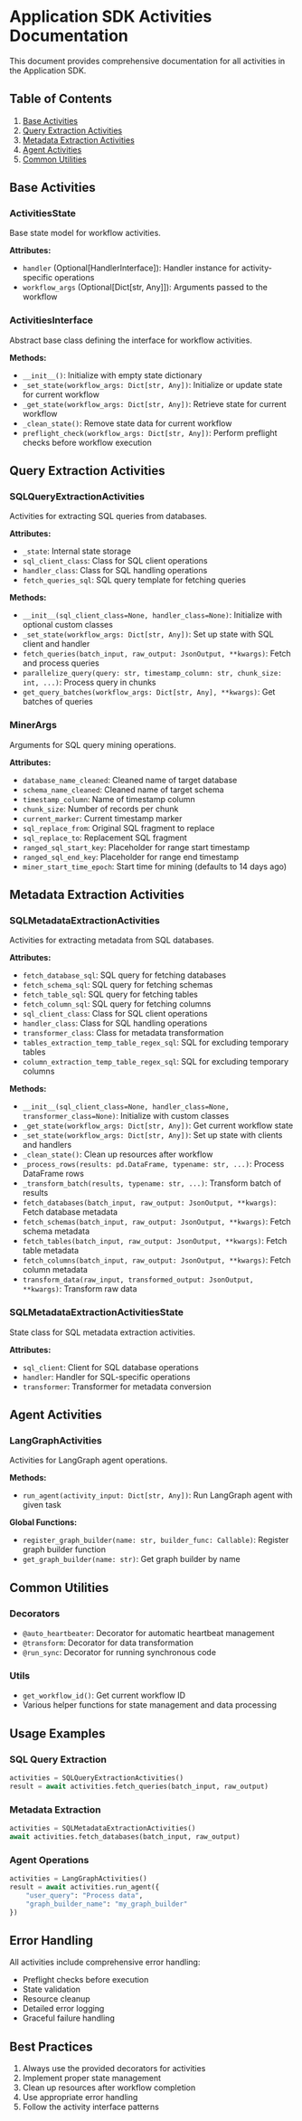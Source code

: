 # Application SDK Activities Documentation

This document provides comprehensive documentation for all activities in the Application SDK.

## Table of Contents
1. [Base Activities](#base-activities)
2. [Query Extraction Activities](#query-extraction-activities)
3. [Metadata Extraction Activities](#metadata-extraction-activities)
4. [Agent Activities](#agent-activities)
5. [Common Utilities](#common-utilities)

## Base Activities

### ActivitiesState
Base state model for workflow activities.

**Attributes:**
- `handler` (Optional[HandlerInterface]): Handler instance for activity-specific operations
- `workflow_args` (Optional[Dict[str, Any]]): Arguments passed to the workflow

### ActivitiesInterface
Abstract base class defining the interface for workflow activities.

**Methods:**
- `__init__()`: Initialize with empty state dictionary
- `_set_state(workflow_args: Dict[str, Any])`: Initialize or update state for current workflow
- `_get_state(workflow_args: Dict[str, Any])`: Retrieve state for current workflow
- `_clean_state()`: Remove state data for current workflow
- `preflight_check(workflow_args: Dict[str, Any])`: Perform preflight checks before workflow execution

## Query Extraction Activities

### SQLQueryExtractionActivities
Activities for extracting SQL queries from databases.

**Attributes:**
- `_state`: Internal state storage
- `sql_client_class`: Class for SQL client operations
- `handler_class`: Class for SQL handling operations
- `fetch_queries_sql`: SQL query template for fetching queries

**Methods:**
- `__init__(sql_client_class=None, handler_class=None)`: Initialize with optional custom classes
- `_set_state(workflow_args: Dict[str, Any])`: Set up state with SQL client and handler
- `fetch_queries(batch_input, raw_output: JsonOutput, **kwargs)`: Fetch and process queries
- `parallelize_query(query: str, timestamp_column: str, chunk_size: int, ...)`: Process query in chunks
- `get_query_batches(workflow_args: Dict[str, Any], **kwargs)`: Get batches of queries

### MinerArgs
Arguments for SQL query mining operations.

**Attributes:**
- `database_name_cleaned`: Cleaned name of target database
- `schema_name_cleaned`: Cleaned name of target schema
- `timestamp_column`: Name of timestamp column
- `chunk_size`: Number of records per chunk
- `current_marker`: Current timestamp marker
- `sql_replace_from`: Original SQL fragment to replace
- `sql_replace_to`: Replacement SQL fragment
- `ranged_sql_start_key`: Placeholder for range start timestamp
- `ranged_sql_end_key`: Placeholder for range end timestamp
- `miner_start_time_epoch`: Start time for mining (defaults to 14 days ago)

## Metadata Extraction Activities

### SQLMetadataExtractionActivities
Activities for extracting metadata from SQL databases.

**Attributes:**
- `fetch_database_sql`: SQL query for fetching databases
- `fetch_schema_sql`: SQL query for fetching schemas
- `fetch_table_sql`: SQL query for fetching tables
- `fetch_column_sql`: SQL query for fetching columns
- `sql_client_class`: Class for SQL client operations
- `handler_class`: Class for SQL handling operations
- `transformer_class`: Class for metadata transformation
- `tables_extraction_temp_table_regex_sql`: SQL for excluding temporary tables
- `column_extraction_temp_table_regex_sql`: SQL for excluding temporary columns

**Methods:**
- `__init__(sql_client_class=None, handler_class=None, transformer_class=None)`: Initialize with custom classes
- `_get_state(workflow_args: Dict[str, Any])`: Get current workflow state
- `_set_state(workflow_args: Dict[str, Any])`: Set up state with clients and handlers
- `_clean_state()`: Clean up resources after workflow
- `_process_rows(results: pd.DataFrame, typename: str, ...)`: Process DataFrame rows
- `_transform_batch(results, typename: str, ...)`: Transform batch of results
- `fetch_databases(batch_input, raw_output: JsonOutput, **kwargs)`: Fetch database metadata
- `fetch_schemas(batch_input, raw_output: JsonOutput, **kwargs)`: Fetch schema metadata
- `fetch_tables(batch_input, raw_output: JsonOutput, **kwargs)`: Fetch table metadata
- `fetch_columns(batch_input, raw_output: JsonOutput, **kwargs)`: Fetch column metadata
- `transform_data(raw_input, transformed_output: JsonOutput, **kwargs)`: Transform raw data

### SQLMetadataExtractionActivitiesState
State class for SQL metadata extraction activities.

**Attributes:**
- `sql_client`: Client for SQL database operations
- `handler`: Handler for SQL-specific operations
- `transformer`: Transformer for metadata conversion

## Agent Activities

### LangGraphActivities
Activities for LangGraph agent operations.

**Methods:**
- `run_agent(activity_input: Dict[str, Any])`: Run LangGraph agent with given task

**Global Functions:**
- `register_graph_builder(name: str, builder_func: Callable)`: Register graph builder function
- `get_graph_builder(name: str)`: Get graph builder by name

## Common Utilities

### Decorators
- `@auto_heartbeater`: Decorator for automatic heartbeat management
- `@transform`: Decorator for data transformation
- `@run_sync`: Decorator for running synchronous code

### Utils
- `get_workflow_id()`: Get current workflow ID
- Various helper functions for state management and data processing

## Usage Examples

### SQL Query Extraction
```python
activities = SQLQueryExtractionActivities()
result = await activities.fetch_queries(batch_input, raw_output)
```

### Metadata Extraction
```python
activities = SQLMetadataExtractionActivities()
await activities.fetch_databases(batch_input, raw_output)
```

### Agent Operations
```python
activities = LangGraphActivities()
result = await activities.run_agent({
    "user_query": "Process data",
    "graph_builder_name": "my_graph_builder"
})
```

## Error Handling

All activities include comprehensive error handling:
- Preflight checks before execution
- State validation
- Resource cleanup
- Detailed error logging
- Graceful failure handling

## Best Practices

1. Always use the provided decorators for activities
2. Implement proper state management
3. Clean up resources after workflow completion
4. Use appropriate error handling
5. Follow the activity interface patterns 